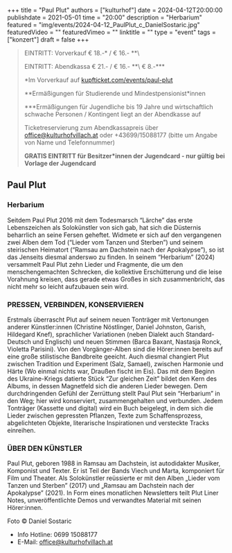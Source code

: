 +++
title = "Paul Plut"
authors = ["kulturhof"]
date = 2024-04-12T20:00:00
publishdate = 2021-05-01
time = "20:00"
description = "Herbarium"
featured = "img/events/2024-04-12_PaulPlut_c_DanielSostaric.jpg"
featuredVideo = ""
featuredVimeo = ""
linktitle = ""
type = "event"
tags = ["konzert"]
draft = false
+++

> EINTRITT: Vorverkauf € 18.-\* / € 16.- *\*\
> 
> EINTRITT: Abendkassa € 21.- / € 16.- *\*\ € 8.-\*\*\*
>
> \*Im Vorverkauf auf [kupfticket.com/events/paul-plut](https://kupfticket.com/events/paul-plut)
>
> \*\*Ermäßigungen für Studierende und Mindestpensionist\*innen
> 
> \*\*\*Ermäßigungen für Jugendliche bis 19 Jahre und wirtschaftlich schwache Personen / Kontingent liegt an der Abendkasse auf
>
> Ticketreservierung zum Abendkassapreis über office@kulturhofvillach.at oder +43699/15088177 (bitte um Angabe von Name und Telefonnummer) 
>
> **GRATIS EINTRITT für Besitzer\*innen der Jugendcard - nur gültig bei Vorlage der Jugendcard**



## Paul Plut
### Herbarium

Seitdem Paul Plut 2016 mit dem Todesmarsch “Lärche” das
erste Lebenszeichen als Solokünstler von sich gab, hat sich
die Düsternis beharrlich an seine Fersen geheftet. Widmete er
sich auf den vergangenen zwei Alben dem Tod (“Lieder vom
Tanzen und Sterben”) und seinem steirischen Heimatort
(“Ramsau am Dachstein nach der Apokalypse”), so ist das
Jenseits diesmal anderswo zu finden.
In seinem “Herbarium” (2024) versammelt Paul Plut zehn
Lieder und Fragmente, die um den menschengemachten
Schrecken, die kollektive Erschütterung und die leise
Vorahnung kreisen, dass gerade etwas Großes in sich
zusammenbricht, das nicht mehr so leicht aufzubauen sein
wird.

### PRESSEN, VERBINDEN, KONSERVIEREN
Erstmals überrascht Plut auf seinem neuen Tonträger mit
Vertonungen anderer Künstler:innen (Christine Nöstlinger,
Daniel Johnston, Garish, Hildegard Knef), sprachlicher
Variationen (neben Dialekt auch Standard-Deutsch und
Englisch) und neuen Stimmen (Barca Baxant, Nastasja Ronck,
Violetta Parisini). Von den Vorgänger-Alben sind die
Hörer:innen bereits auf eine große stilistische Bandbreite
geeicht. Auch diesmal changiert Plut zwischen Tradition und
Experiment (Salz, Samael), zwischen Harmonie und Härte (Wo
einmal nichts war, Draußen fischt im Eis). Das mit dem Beginn
des Ukraine-Kriegs datierte Stück “Zur gleichen Zeit” bildet
den Kern des Albums, in dessen Magnetfeld sich die anderen
Lieder bewegen.
Dem durchdringenden Gefühl der Zerrüttung stellt Paul Plut
sein “Herbarium” in den Weg; hier wird konserviert,
zusammengehalten und verbunden. Jedem Tonträger
(Kassette und digital) wird ein Buch beigelegt, in dem sich die
Lieder zwischen gepressten Pflanzen, Texte zum
Schaffensprozess, abgelichteten Objekte, literarische
Inspirationen und versteckte Tracks einreihen.

### ÜBER DEN KÜNSTLER
Paul Plut, geboren 1988 in Ramsau am Dachstein, ist
autodidakter Musiker, Komponist und Texter. Er ist Teil der
Bands Viech und Marta, komponiert für Film und Theater. Als
Solokünstler reüssierte er mit den Alben „Lieder vom Tanzen
und Sterben” (2017) und „Ramsau am Dachstein nach der
Apokalypse” (2021). In Form eines monatlichen Newsletters
teilt Plut Liner Notes, unveröffentlichte Demos und verwandtes
Material mit seinen Hörer:innen.

Foto © Daniel Sostaric

- Info Hotline: 0699 15088177 
- E-Mail: office@kulturhofvillach.at
